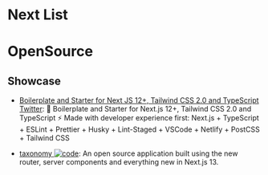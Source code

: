 # Next List

# OpenSource

## Showcase

- [Boilerplate and Starter for Next JS 12+, Tailwind CSS 2.0 and TypeScript Twitter](https://github.com/ixartz/Next-js-Boilerplate): 🚀 Boilerplate and Starter for Next.js 12+, Tailwind CSS 2.0 and TypeScript ⚡️ Made with developer experience first: Next.js + TypeScript + ESLint + Prettier + Husky + Lint-Staged + VSCode + Netlify + PostCSS + Tailwind CSS

- [taxonomy ![code](https://martrix-usa.oss-accelerate.aliyuncs.com/logo/code.svg)](https://github.com/shadcn/taxonomy): An open source application built using the new router, server components and everything new in Next.js 13.
